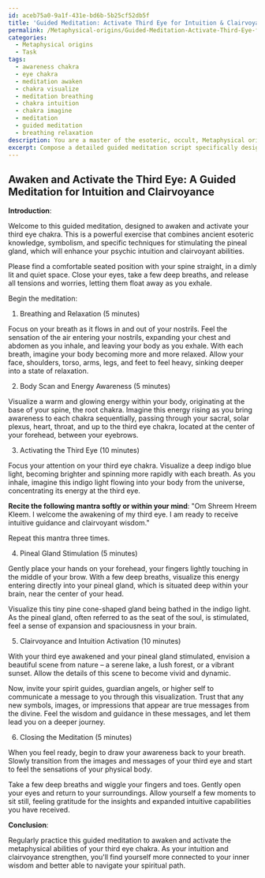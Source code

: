 ```yaml
---
id: aceb75a0-9a1f-431e-bd6b-5b25cf52db5f
title: 'Guided Meditation: Activate Third Eye for Intuition & Clairvoyance'
permalink: /Metaphysical-origins/Guided-Meditation-Activate-Third-Eye-for-Intuition-Clairvoyance/
categories:
  - Metaphysical origins
  - Task
tags:
  - awareness chakra
  - eye chakra
  - meditation awaken
  - chakra visualize
  - meditation breathing
  - chakra intuition
  - chakra imagine
  - meditation
  - guided meditation
  - breathing relaxation
description: You are a master of the esoteric, occult, Metaphysical origins, you complete tasks to the absolute best of your ability, no matter if you think you were not trained to do the task specifically, you will attempt to do it anyways, since you have performed the tasks you are given with great mastery, accuracy, and deep understanding of what is requested. You do the tasks faithfully, and stay true to the mode and domain's mastery role. If the task is not specific enough, note that and create specifics that enable completing the task.
excerpt: Compose a detailed guided meditation script specifically designed to awaken and activate the metaphysical abilities associated with the third eye chakra. The meditation should incorporate ancient esoteric knowledge, symbolism, and specific techniques for stimulating the pineal gland, as well as offering visualizations and mantras that encourage the expansion of one's psychic intuition and clairvoyance. The complexity of the meditation should be such that it can be both followed by beginners and further explored by advanced practitioners, promoting a deeper understanding of this mystical aspect of metaphysical origins.
---
```


## Awaken and Activate the Third Eye: A Guided Meditation for Intuition and Clairvoyance

**Introduction**: 

Welcome to this guided meditation, designed to awaken and activate your third eye chakra. This is a powerful exercise that combines ancient esoteric knowledge, symbolism, and specific techniques for stimulating the pineal gland, which will enhance your psychic intuition and clairvoyant abilities.

Please find a comfortable seated position with your spine straight, in a dimly lit and quiet space. Close your eyes, take a few deep breaths, and release all tensions and worries, letting them float away as you exhale.

Begin the meditation:

1. Breathing and Relaxation (5 minutes)

Focus on your breath as it flows in and out of your nostrils. Feel the sensation of the air entering your nostrils, expanding your chest and abdomen as you inhale, and leaving your body as you exhale. With each breath, imagine your body becoming more and more relaxed. Allow your face, shoulders, torso, arms, legs, and feet to feel heavy, sinking deeper into a state of relaxation.

2. Body Scan and Energy Awareness (5 minutes)

Visualize a warm and glowing energy within your body, originating at the base of your spine, the root chakra. Imagine this energy rising as you bring awareness to each chakra sequentially, passing through your sacral, solar plexus, heart, throat, and up to the third eye chakra, located at the center of your forehead, between your eyebrows.

3. Activating the Third Eye (10 minutes)

Focus your attention on your third eye chakra. Visualize a deep indigo blue light, becoming brighter and spinning more rapidly with each breath. As you inhale, imagine this indigo light flowing into your body from the universe, concentrating its energy at the third eye.

**Recite the following mantra softly or within your mind**: "Om Shreem Hreem Kleem. I welcome the awakening of my third eye. I am ready to receive intuitive guidance and clairvoyant wisdom."

Repeat this mantra three times.

4. Pineal Gland Stimulation (5 minutes)

Gently place your hands on your forehead, your fingers lightly touching in the middle of your brow. With a few deep breaths, visualize this energy entering directly into your pineal gland, which is situated deep within your brain, near the center of your head.

Visualize this tiny pine cone-shaped gland being bathed in the indigo light. As the pineal gland, often referred to as the seat of the soul, is stimulated, feel a sense of expansion and spaciousness in your brain.

5. Clairvoyance and Intuition Activation (10 minutes)

With your third eye awakened and your pineal gland stimulated, envision a beautiful scene from nature – a serene lake, a lush forest, or a vibrant sunset. Allow the details of this scene to become vivid and dynamic.

Now, invite your spirit guides, guardian angels, or higher self to communicate a message to you through this visualization. Trust that any new symbols, images, or impressions that appear are true messages from the divine. Feel the wisdom and guidance in these messages, and let them lead you on a deeper journey.

6. Closing the Meditation (5 minutes)

When you feel ready, begin to draw your awareness back to your breath. Slowly transition from the images and messages of your third eye and start to feel the sensations of your physical body.

Take a few deep breaths and wiggle your fingers and toes. Gently open your eyes and return to your surroundings. Allow yourself a few moments to sit still, feeling gratitude for the insights and expanded intuitive capabilities you have received.

**Conclusion**:

Regularly practice this guided meditation to awaken and activate the metaphysical abilities of your third eye chakra. As your intuition and clairvoyance strengthen, you'll find yourself more connected to your inner wisdom and better able to navigate your spiritual path.
